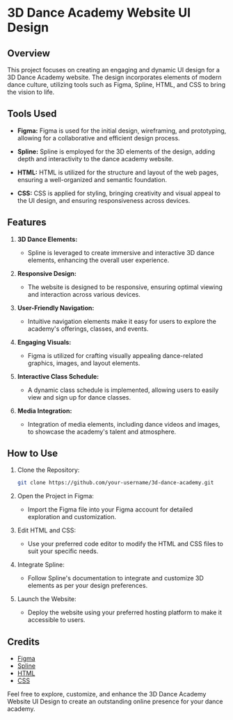 # 3D Dance Academy Website UI Design

## Overview

This project focuses on creating an engaging and dynamic UI design for a 3D Dance Academy website. The design incorporates elements of modern dance culture, utilizing tools such as Figma, Spline, HTML, and CSS to bring the vision to life.

## Tools Used

- **Figma:** Figma is used for the initial design, wireframing, and prototyping, allowing for a collaborative and efficient design process.

- **Spline:** Spline is employed for the 3D elements of the design, adding depth and interactivity to the dance academy website.

- **HTML:** HTML is utilized for the structure and layout of the web pages, ensuring a well-organized and semantic foundation.

- **CSS:** CSS is applied for styling, bringing creativity and visual appeal to the UI design, and ensuring responsiveness across devices.

## Features

1. **3D Dance Elements:**
   - Spline is leveraged to create immersive and interactive 3D dance elements, enhancing the overall user experience.

2. **Responsive Design:**
   - The website is designed to be responsive, ensuring optimal viewing and interaction across various devices.

3. **User-Friendly Navigation:**
   - Intuitive navigation elements make it easy for users to explore the academy's offerings, classes, and events.

4. **Engaging Visuals:**
   - Figma is utilized for crafting visually appealing dance-related graphics, images, and layout elements.

5. **Interactive Class Schedule:**
   - A dynamic class schedule is implemented, allowing users to easily view and sign up for dance classes.

6. **Media Integration:**
   - Integration of media elements, including dance videos and images, to showcase the academy's talent and atmosphere.

## How to Use

1. Clone the Repository:

   ```bash
   git clone https://github.com/your-username/3d-dance-academy.git
   ```

2. Open the Project in Figma:

   - Import the Figma file into your Figma account for detailed exploration and customization.

3. Edit HTML and CSS:

   - Use your preferred code editor to modify the HTML and CSS files to suit your specific needs.

4. Integrate Spline:

   - Follow Spline's documentation to integrate and customize 3D elements as per your design preferences.

5. Launch the Website:

   - Deploy the website using your preferred hosting platform to make it accessible to users.

## Credits

- [Figma](https://www.figma.com/)
- [Spline](https://spline.design/)
- [HTML](https://developer.mozilla.org/en-US/docs/Web/HTML)
- [CSS](https://developer.mozilla.org/en-US/docs/Web/CSS)

Feel free to explore, customize, and enhance the 3D Dance Academy Website UI Design to create an outstanding online presence for your dance academy.
